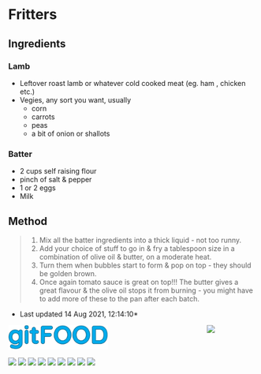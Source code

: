 # Fritters

## Ingredients

### Lamb

- Leftover roast lamb or whatever cold cooked meat (eg. ham , chicken etc.)
- Vegies, any sort you want, usually
    - corn
    - carrots
    - peas
    - a bit of onion or shallots

### Batter

- 2 cups self raising flour
- pinch of salt & pepper
- 1 or 2 eggs
- Milk 

## Method

> 1. Mix all the batter ingredients into a thick liquid - not too runny.
> 2. Add your choice of stuff to go in & fry a tablespoon size in a combination of olive oil & butter, on a moderate heat.
> 3. Turn them when bubbles start to form & pop on top - they should be golden brown. 
> 4. Once again tomato sauce is great on top!!! The butter gives a great flavour & the olive oil stops it from burning - you might have to add more of these to the pan after each batch.

* Last updated 14 Aug 2021, 12:14:10*


<img src="../images/logo_sm.png" width="40%" />

<img src="https://profile-counter.glitch.me/gitfood_fritters/count.svg" width="20%" align="right" />

<img src="https://img.shields.io/badge/leftovers-blue.svg" /> <img src="https://img.shields.io/badge/lamb-blue.svg" /> <img src="https://img.shields.io/badge/ham-blue.svg" /> <img src="https://img.shields.io/badge/chicken-blue.svg" /> <img src="https://img.shields.io/badge/vegetables-blue.svg" /> <img src="https://img.shields.io/badge/fried-blue.svg" /> <img src="https://img.shields.io/badge/family-blue.svg" /> <img src="https://img.shields.io/badge/dairy-blue.svg" /> <img src="https://img.shields.io/badge/dinner-blue.svg" /> 